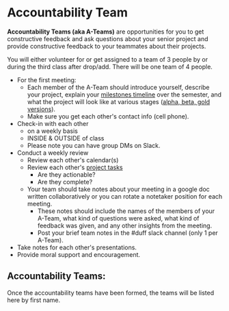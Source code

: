 # Accountability Team

**Accountability Teams \(aka A-Teams\)** are opportunities for you to get constructive feedback and ask questions about your senior project and provide constructive feedback to your teammates about their projects. 

You will either volunteer for or get assigned to a team of 3 people by or during the third class after drop/add. There will be one team of 4 people. 

* For the first meeting:
  * Each member of the A-Team should introduce yourself, describe your project, explain your [milestones timeline](../project_plan/) over the semester, and what the project will look like at various stages \([alpha, beta, gold versions](../project_plan/project_versions.md)\). 
  * Make sure you get each other's contact info \(cell phone\).
* Check-in with each other 
  * on a weekly basis 
  * INSIDE & OUTSIDE of class
  * Please note you can have group DMs on Slack.
* Conduct a weekly review
  * Review each other's calendar\(s\)
  * Review each other's [project tasks](personal_kanban.md)
    * Are they actionable?
    * Are they complete?
  * Your team should take notes about your meeting in a google doc written collaboratively or you can rotate a notetaker position for each meeting. 
    * These notes should include the names of the members of your A-Team, what kind of questions were asked, what kind of feedback was given, and any other insights from the meeting. 
    * Post your brief team notes in the \#duff slack channel \(only 1 per A-Team\). 
* Take notes for each other's presentations.
* Provide moral support and encouragement.

## **Accountability Teams:**

Once the accountability teams have been formed, the teams will be listed here by first name.


